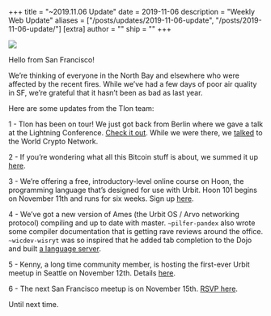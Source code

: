 +++
title = "~2019.11.06 Update"
date = 2019-11-06
description = "Weekly Web Update"
aliases = ["/posts/updates/2019-11-06-update", "/posts/2019-11-06-update/"]
[extra]
author = ""
ship = ""
+++

![](https://media.urbit.org/site/posts/updates/~2019.11.06-update.jpg)

Hello from San Francisco! 

We’re thinking of everyone in the North Bay and elsewhere who were affected by the recent fires. While we’ve had a few days of poor air quality in SF, we’re grateful that it hasn’t been as bad as last year. 

Here are some updates from the Tlon team:

1 -
Tlon has been on tour! We just got back from Berlin where we gave a talk at the Lightning Conference. [Check it out](https://youtu.be/vVIt06w3IbM?t=2030). While we were there, we [talked](https://www.youtube.com/watch?v=775vmOKxwSY) to the World Crypto Network.

2 - 
If you’re wondering what all this Bitcoin stuff is about, we summed it up [here](https://urbit.org/blog/urbit-and-bitcoin/).

3 - 
We’re offering a free, introductory-level online course on Hoon, the programming language that’s designed for use with Urbit. Hoon 101 begins on November 11th and runs for six weeks. Sign up [here](https://urbit.org/hoonschool/).

4 -
We’ve got a new version of Ames (the Urbit OS / Arvo networking protocol) compiling and up to date with master. `~pilfer-pandex` also wrote some compiler documentation that is getting rave reviews around the office. `~wicdev-wisryt` was so inspired that he added tab completion to the Dojo and built [a language server](https://github.com/urbit/urbit/pull/1910). 

5 - 
Kenny, a long time community member, is hosting the first-ever Urbit meetup in Seattle on November 12th. Details [here](http://meetu.ps/c/4tZGf/c0Pdg/a).
 
6 - 
The next San Francisco meetup is on November 15th. [RSVP here](https://www.meetup.com/urbit-sf/events/266146513/).
 
 
Until next time.